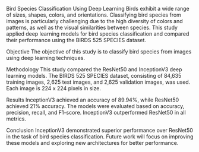 Bird Species Classification Using Deep Learning
Birds exhibit a wide range of sizes, shapes, colors, and orientations. Classifying bird species from images is particularly challenging due to the high diversity of colors and patterns, as well as the visual similarities between species. This study applied deep learning models for bird species classification and compared their performance using the BIRDS 525 SPECIES dataset.

Objective
The objective of this study is to classify bird species from images using deep learning techniques.

Methodology
This study compared the ResNet50 and InceptionV3 deep learning models. The BIRDS 525 SPECIES dataset, consisting of 84,635 training images, 2,625 test images, and 2,625 validation images, was used. Each image is 224 x 224 pixels in size.

Results
InceptionV3 achieved an accuracy of 89.94%, while ResNet50 achieved 21% accuracy. The models were evaluated based on accuracy, precision, recall, and F1-score. InceptionV3 outperformed ResNet50 in all metrics.

Conclusion
InceptionV3 demonstrated superior performance over ResNet50 in the task of bird species classification. Future work will focus on improving these models and exploring new architectures for better performance.




